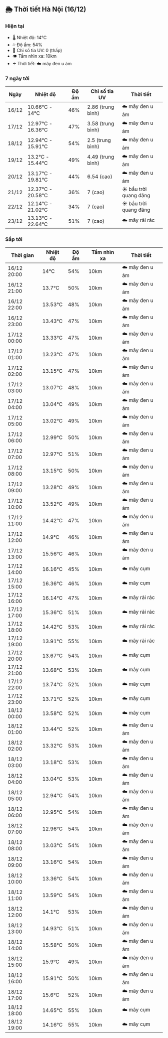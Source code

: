 ## 🌦️ Thời tiết Hà Nội (16/12)

### Hiện tại

- 🌡️ Nhiệt độ: 14℃
- 💦 Độ ẩm: 54%
- 🌟 Chỉ số tia UV: 0 (thấp)
- 👁️ Tầm nhìn xa: 10km
- ☂️ Thời tiết: ☁️ mây đen u ám

### 7 ngày tới

| Ngày | Nhiệt độ | Độ ẩm | Chỉ số tia UV | Thời tiết |
| --- | --- | --- | --- | --- |
| 16/12 | 10.66℃ - 14℃ | 46% | 2.86 (trung bình) | ☁️ mây đen u ám |
| 17/12 | 12.97℃ - 16.36℃ | 47% | 3.58 (trung bình) | ☁️ mây đen u ám |
| 18/12 | 12.94℃ - 15.91℃ | 54% | 2.5 (trung bình) | ☁️ mây đen u ám |
| 19/12 | 13.2℃ - 15.44℃ | 49% | 4.49 (trung bình) | ☁️ mây đen u ám |
| 20/12 | 13.17℃ - 19.81℃ | 44% | 6.54 (cao) | ☁️ mây đen u ám |
| 21/12 | 12.37℃ - 20.58℃ | 36% | 7 (cao) | ☀️ bầu trời quang đãng |
| 22/12 | 12.14℃ - 21.02℃ | 34% | 7 (cao) | ☀️ bầu trời quang đãng |
| 23/12 | 13.13℃ - 22.64℃ | 51% | 7 (cao) | ☁️ mây rải rác |

### Sắp tới

| Thời gian | Nhiệt độ | Độ ẩm | Tầm nhìn xa | Thời tiết |
| --- | --- | --- | --- | --- |
| 16/12 20:00 | 14℃ | 54% | 10km | ☁️ mây đen u ám |
| 16/12 21:00 | 13.7℃ | 50% | 10km | ☁️ mây đen u ám |
| 16/12 22:00 | 13.53℃ | 48% | 10km | ☁️ mây đen u ám |
| 16/12 23:00 | 13.43℃ | 47% | 10km | ☁️ mây đen u ám |
| 17/12 00:00 | 13.33℃ | 47% | 10km | ☁️ mây đen u ám |
| 17/12 01:00 | 13.23℃ | 47% | 10km | ☁️ mây đen u ám |
| 17/12 02:00 | 13.15℃ | 47% | 10km | ☁️ mây đen u ám |
| 17/12 03:00 | 13.07℃ | 48% | 10km | ☁️ mây đen u ám |
| 17/12 04:00 | 13.04℃ | 49% | 10km | ☁️ mây đen u ám |
| 17/12 05:00 | 13.02℃ | 49% | 10km | ☁️ mây đen u ám |
| 17/12 06:00 | 12.99℃ | 50% | 10km | ☁️ mây đen u ám |
| 17/12 07:00 | 12.97℃ | 51% | 10km | ☁️ mây đen u ám |
| 17/12 08:00 | 13.15℃ | 50% | 10km | ☁️ mây đen u ám |
| 17/12 09:00 | 13.28℃ | 49% | 10km | ☁️ mây đen u ám |
| 17/12 10:00 | 13.52℃ | 49% | 10km | ☁️ mây đen u ám |
| 17/12 11:00 | 14.42℃ | 47% | 10km | ☁️ mây đen u ám |
| 17/12 12:00 | 14.9℃ | 46% | 10km | ☁️ mây đen u ám |
| 17/12 13:00 | 15.56℃ | 46% | 10km | ☁️ mây đen u ám |
| 17/12 14:00 | 16.16℃ | 45% | 10km | ☁️ mây cụm |
| 17/12 15:00 | 16.36℃ | 46% | 10km | ☁️ mây cụm |
| 17/12 16:00 | 16.14℃ | 47% | 10km | ☁️ mây rải rác |
| 17/12 17:00 | 15.36℃ | 51% | 10km | ☁️ mây rải rác |
| 17/12 18:00 | 14.42℃ | 53% | 10km | ☁️ mây rải rác |
| 17/12 19:00 | 13.91℃ | 55% | 10km | ☁️ mây rải rác |
| 17/12 20:00 | 13.67℃ | 54% | 10km | ☁️ mây cụm |
| 17/12 21:00 | 13.68℃ | 53% | 10km | ☁️ mây cụm |
| 17/12 22:00 | 13.74℃ | 52% | 10km | ☁️ mây cụm |
| 17/12 23:00 | 13.71℃ | 52% | 10km | ☁️ mây cụm |
| 18/12 00:00 | 13.58℃ | 52% | 10km | ☁️ mây cụm |
| 18/12 01:00 | 13.44℃ | 52% | 10km | ☁️ mây đen u ám |
| 18/12 02:00 | 13.32℃ | 53% | 10km | ☁️ mây đen u ám |
| 18/12 03:00 | 13.18℃ | 53% | 10km | ☁️ mây đen u ám |
| 18/12 04:00 | 13.04℃ | 53% | 10km | ☁️ mây đen u ám |
| 18/12 05:00 | 12.94℃ | 54% | 10km | ☁️ mây đen u ám |
| 18/12 06:00 | 12.95℃ | 54% | 10km | ☁️ mây đen u ám |
| 18/12 07:00 | 12.96℃ | 54% | 10km | ☁️ mây đen u ám |
| 18/12 08:00 | 13.03℃ | 54% | 10km | ☁️ mây đen u ám |
| 18/12 09:00 | 13.16℃ | 54% | 10km | ☁️ mây đen u ám |
| 18/12 10:00 | 13.36℃ | 54% | 10km | ☁️ mây đen u ám |
| 18/12 11:00 | 13.59℃ | 54% | 10km | ☁️ mây đen u ám |
| 18/12 12:00 | 14.1℃ | 53% | 10km | ☁️ mây đen u ám |
| 18/12 13:00 | 14.93℃ | 51% | 10km | ☁️ mây đen u ám |
| 18/12 14:00 | 15.58℃ | 50% | 10km | ☁️ mây đen u ám |
| 18/12 15:00 | 15.9℃ | 49% | 10km | ☁️ mây đen u ám |
| 18/12 16:00 | 15.91℃ | 50% | 10km | ☁️ mây đen u ám |
| 18/12 17:00 | 15.6℃ | 52% | 10km | ☁️ mây đen u ám |
| 18/12 18:00 | 14.65℃ | 55% | 10km | ☁️ mây cụm |
| 18/12 19:00 | 14.16℃ | 55% | 10km | ☁️ mây cụm |

